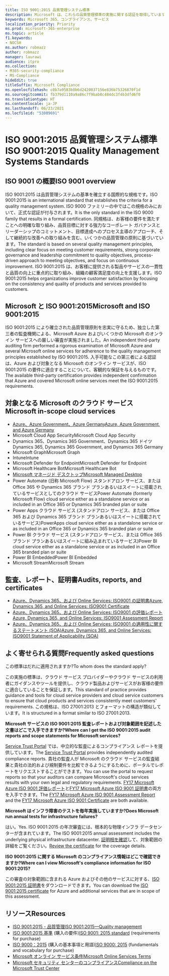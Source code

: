 ```yaml
---
title: ISO 9001:2015 品質管理システム標準
description: Microsoft は、これらの品質管理標準の実施に関する認証を取得しています。
keywords: Microsoft 365、コンプライアンス、サービス
localization_priority: Priority
ms.prod: microsoft-365-enterprise
ms.topic: article
f1.keywords:
- NOCSH
ms.author: robmazz
author: robmazz
manager: laurawi
audience: itpro
ms.collection:
- M365-security-compliance
- MS-Compliance
hideEdit: true
titleSuffix: Microsoft Compliance
ms.openlocfilehash: c0b7a9583b8b6d2420837156e836b75326870f1d
ms.sourcegitcommit: fb379d1110a9a86c7f9bab8c484dc3f4b3dfd6f0
ms.translationtype: HT
ms.contentlocale: ja-JP
ms.lasthandoff: 06/23/2021
ms.locfileid: "53089691"
---
```

# <a name="iso-90012015-quality-management-systems-standards"></a><span data-ttu-id="67ae7-104">ISO 9001:2015 品質管理システム標準</span><span class="sxs-lookup"><span data-stu-id="67ae7-104">ISO 9001:2015 Quality Management Systems Standards</span></span>

## <a name="iso-9001-overview"></a><span data-ttu-id="67ae7-105">ISO 9001 の概要</span><span class="sxs-lookup"><span data-stu-id="67ae7-105">ISO 9001 overview</span></span>

<span data-ttu-id="67ae7-106">ISO 9001:2015 は品質管理システムの基準を確立する国際的な規格です。</span><span class="sxs-lookup"><span data-stu-id="67ae7-106">ISO 9001:2015 is an international standard that establishes the criteria for a quality management system.</span></span> <span data-ttu-id="67ae7-107">ISO 9000 ファミリーの中ではこの規格のみにおいて、正式な認証が付与されます。</span><span class="sxs-lookup"><span data-stu-id="67ae7-107">It is the only standard in the ISO 9000 family that results in a formal certification.</span></span> <span data-ttu-id="67ae7-108">同規格は、お客様の要件を満たすことへの明確な取り組み、品質目標に対する強力なコーポレート ガバナンスとリーダーシップのコミットメント、目標達成へのプロセス主導のアプローチ、そして継続的な改善への取り組みを含む、いくつかの品質管理の原則に基づいています。</span><span class="sxs-lookup"><span data-stu-id="67ae7-108">The standard is based on several quality management principles, including clear focus on meeting customer requirements, strong corporate governance and leadership commitment to quality objectives, process-driven approach to meeting objectives, and focus on continuous improvement.</span></span> <span data-ttu-id="67ae7-109">ISO 9001:2015 は、お客様に提供される製品やサービスの一貫性と品質の向上に重点的に取り組み、組織の顧客満足度の向上を支援します。</span><span class="sxs-lookup"><span data-stu-id="67ae7-109">ISO 9001:2015 helps organizations improve customer satisfaction by focusing on the consistency and quality of products and services provided to customers.</span></span>

## <a name="microsoft-and-iso-90012015"></a><span data-ttu-id="67ae7-110">Microsoft と ISO 9001:2015</span><span class="sxs-lookup"><span data-stu-id="67ae7-110">Microsoft and ISO 9001:2015</span></span>

<span data-ttu-id="67ae7-111">ISO 9001:2015 により確立された品質管理原則を忠実に守るため、独立した第三者の監査機関による、Microsoft Azure およびいくつかの Microsoft のオンライン サービスへの厳しい審査が実施されました。</span><span class="sxs-lookup"><span data-stu-id="67ae7-111">An independent third-party auditing firm performed a rigorous examination of Microsoft Azure and several Microsoft online services for adherence to the quality management principles established by ISO 9001:2015.</span></span> <span data-ttu-id="67ae7-112">入手可能なこの第三者による認証は、Azure および対象となる Microsoft のオンライン サービスが、ISO 9001:2015 の要件に適合することについて、客観的な保証を与えるものです。</span><span class="sxs-lookup"><span data-stu-id="67ae7-112">The available third-party certification provides independent confirmation that Azure and covered Microsoft online services meet the ISO 9001:2015 requirements.</span></span>

## <a name="microsoft-in-scope-cloud-services"></a><span data-ttu-id="67ae7-113">対象となる Microsoft のクラウド サービス</span><span class="sxs-lookup"><span data-stu-id="67ae7-113">Microsoft in-scope cloud services</span></span>

- [<span data-ttu-id="67ae7-114">Azure、Azure Government、Azure Germany</span><span class="sxs-lookup"><span data-stu-id="67ae7-114">Azure, Azure Government, and Azure Germany</span></span>](https://aka.ms/AzureCompliance)
- <span data-ttu-id="67ae7-115">Microsoft Cloud App Security</span><span class="sxs-lookup"><span data-stu-id="67ae7-115">Microsoft Cloud App Security</span></span>
- <span data-ttu-id="67ae7-116">Dynamics 365、Dynamics 365 Government、Dynamics 365 ドイツ</span><span class="sxs-lookup"><span data-stu-id="67ae7-116">Dynamics 365, Dynamics 365 Government, and Dynamics 365 Germany</span></span>
- <span data-ttu-id="67ae7-117">Microsoft Graph</span><span class="sxs-lookup"><span data-stu-id="67ae7-117">Microsoft Graph</span></span>
- <span data-ttu-id="67ae7-118">Intune</span><span class="sxs-lookup"><span data-stu-id="67ae7-118">Intune</span></span>
- <span data-ttu-id="67ae7-119">Microsoft Defender for Endpoint</span><span class="sxs-lookup"><span data-stu-id="67ae7-119">Microsoft Defender for Endpoint</span></span>
- <span data-ttu-id="67ae7-120">Microsoft Healthcare Bot</span><span class="sxs-lookup"><span data-stu-id="67ae7-120">Microsoft Healthcare Bot</span></span>
- [<span data-ttu-id="67ae7-121">Microsoft マネージド デスクトップ</span><span class="sxs-lookup"><span data-stu-id="67ae7-121">Microsoft Managed Desktop</span></span>](/microsoft-365/managed-desktop/intro/compliance)
- <span data-ttu-id="67ae7-122">Power Automate (旧称 Microsoft Flow) スタンドアロン サービス、または Office 365 や Dynamics 365 ブランド プランあるいはスイートに搭載されているサービスとしてのクラウド サービス</span><span class="sxs-lookup"><span data-stu-id="67ae7-122">Power Automate (formerly Microsoft Flow) cloud service either as a standalone service or as included in an Office 365 or Dynamics 365 branded plan or suite</span></span>
- <span data-ttu-id="67ae7-123">Power Apps クラウド サービス (スタンドアロン サービス、または Office 365 および Dynamics 365 ブランド プランあるいはスイートに搭載されているサービス)</span><span class="sxs-lookup"><span data-stu-id="67ae7-123">PowerApps cloud service either as a standalone service or as included in an Office 365 or Dynamics 365 branded plan or suite</span></span>
- <span data-ttu-id="67ae7-124">Power BI クラウド サービス (スタンドアロン サービス、または Office 365 ブランド プランあるいはスイートに組み込まれているサービス)</span><span class="sxs-lookup"><span data-stu-id="67ae7-124">Power BI cloud service either as a standalone service or as included in an Office 365 branded plan or suite</span></span>
- <span data-ttu-id="67ae7-125">Power BI Embedded</span><span class="sxs-lookup"><span data-stu-id="67ae7-125">Power BI Embedded</span></span>
- <span data-ttu-id="67ae7-126">Microsoft Stream</span><span class="sxs-lookup"><span data-stu-id="67ae7-126">Microsoft Stream</span></span>

## <a name="audits-reports-and-certificates"></a><span data-ttu-id="67ae7-127">監査、レポート、証明書</span><span class="sxs-lookup"><span data-stu-id="67ae7-127">Audits, reports, and certificates</span></span>

- [<span data-ttu-id="67ae7-128">Azure、Dynamics 365、および Online Services: ISO9001 の証明書</span><span class="sxs-lookup"><span data-stu-id="67ae7-128">Azure, Dynamics 365, and Online Services: ISO9001 Certificate</span></span>](https://aka.ms/azureiso9001cert)
- [<span data-ttu-id="67ae7-129">Azure、Dynamics 365、および Online Services: ISO9001 の評価レポート</span><span class="sxs-lookup"><span data-stu-id="67ae7-129">Azure, Dynamics 365, and Online Services: ISO9001 Assessment Report</span></span>](https://aka.ms/azureiso9001report)
- [<span data-ttu-id="67ae7-130">Azure、Dynamics 365、および Online Services: ISO9001 の適用性に関するステートメント (SOA)</span><span class="sxs-lookup"><span data-stu-id="67ae7-130">Azure, Dynamics 365, and Online Services: ISO9001 Statement of Applicability (SOA)</span></span>](https://aka.ms/azureiso9001soa)

## <a name="frequently-asked-questions"></a><span data-ttu-id="67ae7-131">よく寄せられる質問</span><span class="sxs-lookup"><span data-stu-id="67ae7-131">Frequently asked questions</span></span>

<span data-ttu-id="67ae7-132">この標準はだれに適用されますか?</span><span class="sxs-lookup"><span data-stu-id="67ae7-132">To whom does the standard apply?</span></span>

<span data-ttu-id="67ae7-133">この実施の標準は、クラウド サービス プロバイダーやクラウド サービスの利用者にガイダンスやツールを提供し、クラウド製品およびサービスがお客様の要件に適合していることを保証します。</span><span class="sxs-lookup"><span data-stu-id="67ae7-133">This standard of practice provides guidance and tools for cloud service providers and cloud service customers to ensure that cloud products and services consistently meet customers' requirements.</span></span> <span data-ttu-id="67ae7-134">この規格は、ISO 27001:2013 とフォーマットの構造が類似しています。</span><span class="sxs-lookup"><span data-stu-id="67ae7-134">It is structured in a format similar to ISO 27001:2013.</span></span>

<span data-ttu-id="67ae7-135">**Microsoft サービスの ISO 9001:2015 監査レポートおよび対象範囲を記述した文書はどこで入手できますか?**</span><span class="sxs-lookup"><span data-stu-id="67ae7-135">**Where can I get the ISO 9001:2015 audit reports and scope statements for Microsoft services?**</span></span>

<span data-ttu-id="67ae7-136">[Service Trust Portal](/microsoft-365/compliance/get-started-with-service-trust-portal) では、中立的な監査によるコンプライアンス レポートを提供しています。</span><span class="sxs-lookup"><span data-stu-id="67ae7-136">The [Service Trust Portal](/microsoft-365/compliance/get-started-with-service-trust-portal) provides independently audited compliance reports.</span></span> <span data-ttu-id="67ae7-137">貴社の監査人が Microsoft のクラウド サービスの監査結果と貴社の法的および規制要件を比較できるようにするために、ポータルでレポートをリクエストすることができます。</span><span class="sxs-lookup"><span data-stu-id="67ae7-137">You can use the portal to request reports so that your auditors can compare Microsoft's cloud services results with your own legal and regulatory requirements.</span></span> <span data-ttu-id="67ae7-138">[FY17 Microsoft Azure ISO 9001 評価レポート](https://www.microsoft.com/?ref=aka)と[FY17 Microsoft Azure ISO 9001 証明書](https://www.microsoft.com/?ref=aka)の両方を入手できます。</span><span class="sxs-lookup"><span data-stu-id="67ae7-138">The [FY17 Microsoft Azure ISO 9001 Assessment Report](https://www.microsoft.com/?ref=aka) and the [FY17 Microsoft Azure ISO 9001 Certificate](https://www.microsoft.com/?ref=aka) are both available.</span></span>

<span data-ttu-id="67ae7-139">**Microsoft はインフラ障害のテストを毎年実施していますか?**</span><span class="sxs-lookup"><span data-stu-id="67ae7-139">**Does Microsoft run annual tests for infrastructure failures?**</span></span>

<span data-ttu-id="67ae7-140">はい。</span><span class="sxs-lookup"><span data-stu-id="67ae7-140">Yes.</span></span> <span data-ttu-id="67ae7-141">ISO 9001:2015 の年次審査には、根本的な物理インフラ データセンターが含まれています。</span><span class="sxs-lookup"><span data-stu-id="67ae7-141">The ISO 9001:2015 annual assessment includes the underlying physical infrastructure datacenter.</span></span> <span data-ttu-id="67ae7-142">[証明相を確認](https://www.microsoft.com/?ref=aka)して、対象範囲の詳細をご覧ください。</span><span class="sxs-lookup"><span data-stu-id="67ae7-142">[Review the certificate](https://www.microsoft.com/?ref=aka) for the coverage details.</span></span>

<span data-ttu-id="67ae7-143">**ISO 9001:2015 に関する Microsoft のコンプライアンス情報はどこで確認できますか?**</span><span class="sxs-lookup"><span data-stu-id="67ae7-143">**Where can I view Microsoft's compliance information for ISO 9001:2015?**</span></span>

<span data-ttu-id="67ae7-144">この審査の対象範囲に含まれる Azure およびその他のサービスに対する、[ISO 9001:2015 証明書](https://www.microsoft.com/?ref=aka)をダウンロードできます。</span><span class="sxs-lookup"><span data-stu-id="67ae7-144">You can download the [ISO 9001:2015 certificate](https://www.microsoft.com/?ref=aka) for Azure and additional services that are in scope of this assessment.</span></span>

## <a name="resources"></a><span data-ttu-id="67ae7-145">リソース</span><span class="sxs-lookup"><span data-stu-id="67ae7-145">Resources</span></span>

- [<span data-ttu-id="67ae7-146">ISO 9001:2015 - 品質管理</span><span class="sxs-lookup"><span data-stu-id="67ae7-146">ISO 9001:2015—Quality management</span></span>](https://www.iso.org/iso-9001-quality-management.html)
- <span data-ttu-id="67ae7-147">[ISO 9001:2015 基準](https://www.iso.org/standard/62085.html) (購入の要件)</span><span class="sxs-lookup"><span data-stu-id="67ae7-147">[ISO 9001: 2015 standard](https://www.iso.org/standard/62085.html) (requirements for purchase)</span></span>
- <span data-ttu-id="67ae7-148">[ISO 9000：2015](https://www.iso.org/standard/45481.html) (購入の基本事項と用語)</span><span class="sxs-lookup"><span data-stu-id="67ae7-148">[ISO 9000: 2015](https://www.iso.org/standard/45481.html) (fundamentals and vocabulary for purchase)</span></span>
- [<span data-ttu-id="67ae7-149">Microsoft オンライン サービス条件</span><span class="sxs-lookup"><span data-stu-id="67ae7-149">Microsoft Online Services Terms</span></span>](https://aka.ms/Online-Services-Terms)
- [<span data-ttu-id="67ae7-150">Microsoft セキュリティ センターのコンプライアンス</span><span class="sxs-lookup"><span data-stu-id="67ae7-150">Compliance on the Microsoft Trust Center</span></span>](https://www.microsoft.com/trust-center/compliance/compliance-overview)
